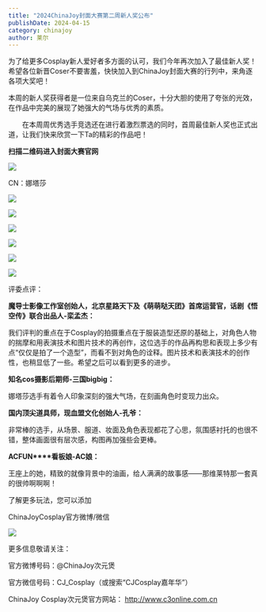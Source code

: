 ```yaml
---
title: "2024ChinaJoy封面大赛第二周新人奖公布"
publishDate: 2024-04-15
category: chinajoy
author: 莱尔
---
```


为了给更多Cosplay新人爱好者多方面的认可，我们今年再次加入了最佳新人奖！希望各位新晋Coser不要害羞，快快加入到ChinaJoy封面大赛的行列中，来角逐各项大奖吧！

本周的新人奖获得者是一位来自乌克兰的Coser，十分大胆的使用了夸张的光效，在作品中完美的展现了她强大的气场与优秀的素质。

　　在本周周优秀选手竞选还在进行着激烈票选的同时，首周最佳新人奖也正式出道，让我们快来欣赏一下Ta的精彩的作品吧！

**扫描二维码进入封面大赛官网**

![](https://ec-net-1251389766.cos.ap-shanghai.myqcloud.com/wp-content/uploads/2024/04/20240415145045296.png)

CN：娜塔莎

![](https://ec-net-1251389766.cos.ap-shanghai.myqcloud.com/wp-content/uploads/2024/04/20240415145116710-683x1024.png)

![](https://ec-net-1251389766.cos.ap-shanghai.myqcloud.com/wp-content/uploads/2024/04/20240415145122146-683x1024.png)

![](https://ec-net-1251389766.cos.ap-shanghai.myqcloud.com/wp-content/uploads/2024/04/20240415145657687-1024x576.png)

![](https://ec-net-1251389766.cos.ap-shanghai.myqcloud.com/wp-content/uploads/2024/04/20240415145703535-1024x1024.png)

![](https://ec-net-1251389766.cos.ap-shanghai.myqcloud.com/wp-content/uploads/2024/04/20240415145712968-1024x576.png)

![](https://ec-net-1251389766.cos.ap-shanghai.myqcloud.com/wp-content/uploads/2024/04/20240415145723773-682x1024.png)

评委点评：

**魔导士影像工作室创始人，北京星路天下及《萌萌哒天团》首席运营官，话剧《悟空传》联合出品人-栾孟杰：**

我们评判的重点在于Cosplay的拍摄重点在于服装造型还原的基础上，对角色人物的揣摩和用表演技术和图片技术的再创作，这位选手的作品再构思和表现上多少有点“仅仅是拍了一个造型”，而看不到对角色的诠释。图片技术和表演技术的创作性，也稍显低了一些。希望之后可以看到更多的进步。

**知名cos摄影后期师-三国bigbig：**

娜塔莎选手有着令人印象深刻的强大气场，在刻画角色时变现力出众。

**国内顶尖道具师，现血盟文化创始人-孔爷：**

非常棒的选手，从场景、服道、妆面及角色表现都花了心思，氛围感衬托的也很不错，整体画面很有层次感，构图再加强些会更棒。

**ACFUN****看板娘-AC娘：**

王座上的她，精致的就像背景中的油画，给人满满的故事感——那维莱特那一套真的很帅啊啊啊！

了解更多玩法，您可以添加

ChinaJoyCosplay官方微博/微信

![](https://ec-net-1251389766.cos.ap-shanghai.myqcloud.com/wp-content/uploads/2024/04/20240415145731623.png)

更多信息敬请关注：

官方微博号码：@ChinaJoy次元煲

官方微信号码：CJ\_Cosplay（或搜索“CJCosplay嘉年华”）

ChinaJoy Cosplay次元煲官方网站： http://www.c3online.com.cn
